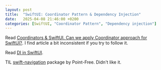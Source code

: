 ```yaml
---
layout: post
title:  "SwiftUI: Coordinator Pattern & Dependency Injection"
date:   2025-04-08 21:46:00 +0200
categories: [SwiftUI, "Coordinator Pattern", "Dependency injection"]
---
```

Read [Coordinators & SwiftUI. Can we apply Coordinator approach for SwiftUI?](https://vbat.dev/coordinators-swiftui). I find article a bit inconsistent if you try to follow it.

Read [DI in SwiftUI](https://vbat.dev/di-in-swiftui).

TIL [swift-navigation](https://github.com/pointfreeco/swift-navigation) package by Point-Free. Didn't like it.
